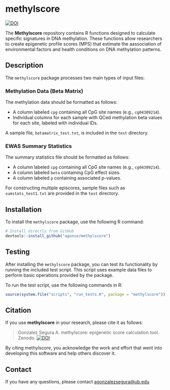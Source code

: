# methylscore 
[![DOI](https://zenodo.org/badge/DOI/10.5281/zenodo.14652220.svg)](https://doi.org/10.5281/zenodo.14652220)

The **Methylscore** repository contains R functions designed to calculate specific signatures in DNA methylation. These functions allow researchers to create epigenetic profile scores (MPS) that estimate the aassociation of environmental factors and health conditions on DNA methylation patterns.

## Description

The `methylscore` package processes two main types of input files:

### Methylation Data (Beta Matrix)

The methylation data should be formatted as follows:

- A column labeled `cpg` containing all CpG site names (e.g., `cg04309214`).
- Individual columns for each sample with QCed methylation beta values for each site, labeled with individual IDs.

A sample file, `betamatrix_test.txt`, is included in the `test` directory.

### EWAS Summary Statistics

The summary statistics file should be formatted as follows:

- A column labeled `cpg` containing all CpG site names (e.g., `cg04309214`).
- A column labeled `beta` containing CpG effect sizes.
- A column labeled `p` containing associated p-values.

For constructing multiple episcores, sample files such as `sumstats_test1.txt` are provided in the `test` directory.

## Installation

To install the `methylscore` package, use the following R command:

```r
# Install directly from GitHub
devtools::install_github("agonse/methylscore")
```

## Testing

After installing the `methylscore` package, you can test its functionality by running the included test script. This script uses example data files to perform basic operations provided by the package.

To run the test script, use the following commands in R:

```r
source(system.file("scripts", "run_tests.R", package = "methylscore"))
```

## Citation
If you use **methylscore** in your research, please cite it as follows:

> Gonzalez Segura A. methylscore: epigenetic score calculation tool. Zenodo. [![DOI](https://zenodo.org/badge/DOI/10.5281/zenodo.14652220.svg)](https://doi.org/10.5281/zenodo.14652220)

By citing methylscore, you acknowledge the work and effort that went into developing this software and help others discover it.

## Contact
If you have any questions, please contact agonzalezsegura@ub.edu

